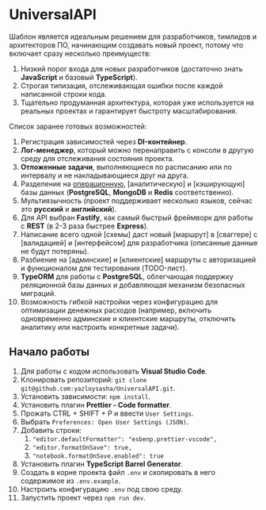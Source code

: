 # UniversalAPI
Шаблон является идеальным решением для разработчиков, тимлидов и архитекторов ПО, начинающим создавать новый проект, потому что включает сразу несколько преимуществ:
1. Низкий порог входа для новых разработчиков (достаточно знать **JavaScript** и базовый **TypeScript**).
2. Строгая типизация, отслеживающая ошибки после каждой написанной строки кода.
3. Тщательно продуманная архитектура, которая уже используется на реальных проектах и гарантирует быстроту масштабирования.

Список заранее готовых возможностей:
1. Регистрация зависимостей через **DI-контейнер**.
2. **Лог-менеджер**, который можно перенаправить с консоли в другую среду для отслеживания состояния проекта.
3. **Отложенные задачи**, выполняющиеся по расписанию или по интервалу и не накладывающиеся друг на друга.
4. Разделение на <ins>операционную</ins>, [аналитическую] и [кэширующую] базы данных (**PostgreSQL**, **MongoDB** и **Redis** соответственно).
5. Мультиязычность (проект поддерживает несколько языков, сейчас это **русский** и **английский**).
6. Для API выбран **Fastify**, как самый быстрый фреймворк для работы с **REST** (в 2-3 раза быстрее **Express**).
7. Написание всего одной [схемы] даст новый [маршрут] в [сваггере] с [валидацией] и [интерфейсом] для разработчика (описанные данные не будут потеряны).
8. Разбиение на [админские] и [клиентские] маршруты с авторизацией и функционалом для тестирования (TODO-лист).
9. **TypeORM** для работы с **PostgreSQL**, облегчающая поддержку реляционной базы данных и добавляющая механизм безопасных миграций.
10. Возможность гибкой настройки через конфигурацию для оптимизации денежных расходов (например, включить одновременно админские и клиентские маршруты, отключить аналитику или настроить конкретные задачи).

## Начало работы
1. Для работы с кодом использовать **Visual Studio Code**.
2. Клонировать репозиторий: `git clone git@github.com:yazloysasha/UniversalAPI.git`.
3. Установить зависимости: `npm install`.
4. Установить плагин **Prettier - Code formatter**.
5. Прожать CTRL + SHIFT + P и ввести `User Settings`.
6. Выбрать `Preferences: Open User Settings (JSON)`.
7. Добавить строки:
    1. `"editor.defaultFormatter": "esbenp.prettier-vscode",`
    2. `"editor.formatOnSave": true,`
    3. `"notebook.formatOnSave.enabled": true`
8. Установить плагин **TypeScript Barrel Generator**.
9. Создать в корне проекта файл `.env` и скопировать в него содержимое из `.env.example`.
10. Настроить конфигурацию `.env` под свою среду.
11. Запустить проект через `npm run dev`.
